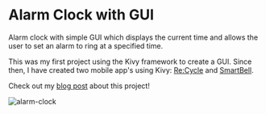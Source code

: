 # Alarm Clock with GUI
Alarm clock with simple GUI which displays the current time and allows the user to set an alarm to ring at a specified time.

This was my first project using the Kivy framework to create a GUI. Since then, I have created two mobile app's using Kivy: [Re:Cycle](https://github.com/orlandoalexander/recycle-mobile-app/blob/main/application.py) and [SmartBell](https://github.com/orlandoalexander/ComputerScience-NEA-App).

Check out my [blog post](https://wordpress.com/post/orlandoalexander.wordpress.com/151) about this project!

![alarm-clock](https://user-images.githubusercontent.com/67097862/162100819-0874927d-0ea2-47a6-86d0-433d767c260a.gif)
